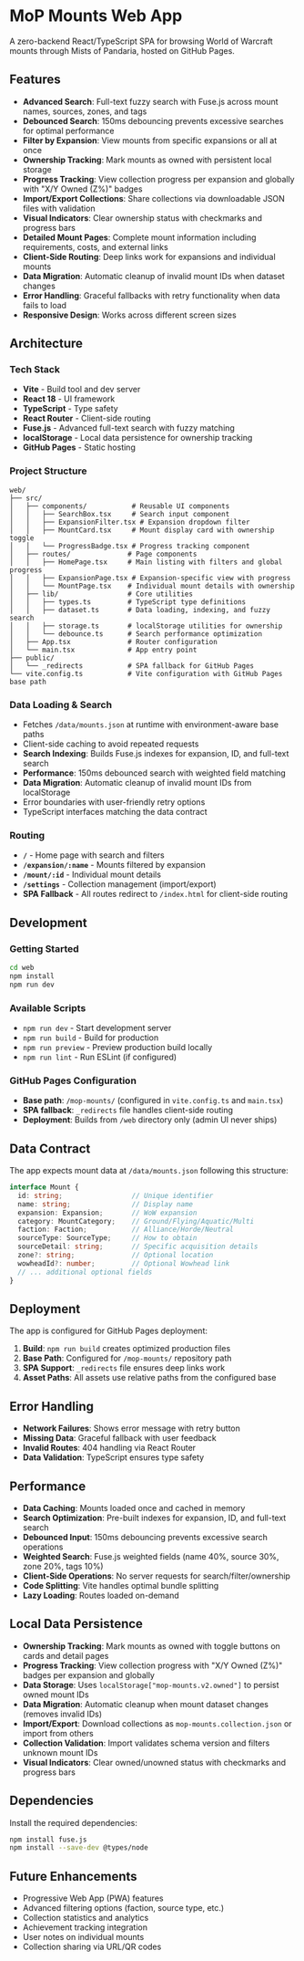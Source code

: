 # MoP Mounts Web App

A zero-backend React/TypeScript SPA for browsing World of Warcraft mounts through Mists of Pandaria, hosted on GitHub Pages.

## Features

- **Advanced Search**: Full-text fuzzy search with Fuse.js across mount names, sources, zones, and tags
- **Debounced Search**: 150ms debouncing prevents excessive searches for optimal performance
- **Filter by Expansion**: View mounts from specific expansions or all at once
- **Ownership Tracking**: Mark mounts as owned with persistent local storage
- **Progress Tracking**: View collection progress per expansion and globally with "X/Y Owned (Z%)" badges
- **Import/Export Collections**: Share collections via downloadable JSON files with validation
- **Visual Indicators**: Clear ownership status with checkmarks and progress bars
- **Detailed Mount Pages**: Complete mount information including requirements, costs, and external links
- **Client-Side Routing**: Deep links work for expansions and individual mounts
- **Data Migration**: Automatic cleanup of invalid mount IDs when dataset changes
- **Error Handling**: Graceful fallbacks with retry functionality when data fails to load
- **Responsive Design**: Works across different screen sizes

## Architecture

### Tech Stack
- **Vite** - Build tool and dev server
- **React 18** - UI framework
- **TypeScript** - Type safety
- **React Router** - Client-side routing
- **Fuse.js** - Advanced full-text search with fuzzy matching
- **localStorage** - Local data persistence for ownership tracking
- **GitHub Pages** - Static hosting

### Project Structure
```
web/
├── src/
│   ├── components/           # Reusable UI components
│   │   ├── SearchBox.tsx     # Search input component
│   │   ├── ExpansionFilter.tsx # Expansion dropdown filter
│   │   ├── MountCard.tsx     # Mount display card with ownership toggle
│   │   └── ProgressBadge.tsx # Progress tracking component
│   ├── routes/              # Page components
│   │   ├── HomePage.tsx     # Main listing with filters and global progress
│   │   ├── ExpansionPage.tsx # Expansion-specific view with progress
│   │   └── MountPage.tsx    # Individual mount details with ownership
│   ├── lib/                 # Core utilities
│   │   ├── types.ts         # TypeScript type definitions
│   │   ├── dataset.ts       # Data loading, indexing, and fuzzy search
│   │   ├── storage.ts       # localStorage utilities for ownership
│   │   └── debounce.ts      # Search performance optimization
│   ├── App.tsx              # Router configuration
│   └── main.tsx             # App entry point
├── public/
│   └── _redirects           # SPA fallback for GitHub Pages
└── vite.config.ts           # Vite configuration with GitHub Pages base path
```

### Data Loading & Search
- Fetches `/data/mounts.json` at runtime with environment-aware base paths
- Client-side caching to avoid repeated requests
- **Search Indexing**: Builds Fuse.js indexes for expansion, ID, and full-text search
- **Performance**: 150ms debounced search with weighted field matching
- **Data Migration**: Automatic cleanup of invalid mount IDs from localStorage
- Error boundaries with user-friendly retry options
- TypeScript interfaces matching the data contract

### Routing
- **`/`** - Home page with search and filters
- **`/expansion/:name`** - Mounts filtered by expansion
- **`/mount/:id`** - Individual mount details
- **`/settings`** - Collection management (import/export)
- **SPA Fallback** - All routes redirect to `/index.html` for client-side routing

## Development

### Getting Started
```bash
cd web
npm install
npm run dev
```

### Available Scripts
- `npm run dev` - Start development server
- `npm run build` - Build for production
- `npm run preview` - Preview production build locally
- `npm run lint` - Run ESLint (if configured)

### GitHub Pages Configuration
- **Base path**: `/mop-mounts/` (configured in `vite.config.ts` and `main.tsx`)
- **SPA fallback**: `_redirects` file handles client-side routing
- **Deployment**: Builds from `/web` directory only (admin UI never ships)

## Data Contract

The app expects mount data at `/data/mounts.json` following this structure:

```typescript
interface Mount {
  id: string;                 // Unique identifier
  name: string;               // Display name
  expansion: Expansion;       // WoW expansion
  category: MountCategory;    // Ground/Flying/Aquatic/Multi  
  faction: Faction;           // Alliance/Horde/Neutral
  sourceType: SourceType;     // How to obtain
  sourceDetail: string;       // Specific acquisition details
  zone?: string;              // Optional location
  wowheadId?: number;         // Optional Wowhead link
  // ... additional optional fields
}
```

## Deployment

The app is configured for GitHub Pages deployment:

1. **Build**: `npm run build` creates optimized production files
2. **Base Path**: Configured for `/mop-mounts/` repository path
3. **SPA Support**: `_redirects` file ensures deep links work
4. **Asset Paths**: All assets use relative paths from the configured base

## Error Handling

- **Network Failures**: Shows error message with retry button
- **Missing Data**: Graceful fallback with user feedback  
- **Invalid Routes**: 404 handling via React Router
- **Data Validation**: TypeScript ensures type safety

## Performance

- **Data Caching**: Mounts loaded once and cached in memory
- **Search Optimization**: Pre-built indexes for expansion, ID, and full-text search
- **Debounced Input**: 150ms debouncing prevents excessive search operations
- **Weighted Search**: Fuse.js weighted fields (name 40%, source 30%, zone 20%, tags 10%)
- **Client-Side Operations**: No server requests for search/filter/ownership
- **Code Splitting**: Vite handles optimal bundle splitting
- **Lazy Loading**: Routes loaded on-demand

## Local Data Persistence

- **Ownership Tracking**: Mark mounts as owned with toggle buttons on cards and detail pages
- **Progress Tracking**: View collection progress with "X/Y Owned (Z%)" badges per expansion and globally
- **Data Storage**: Uses `localStorage["mop-mounts.v2.owned"]` to persist owned mount IDs
- **Data Migration**: Automatic cleanup when mount dataset changes (removes invalid IDs)
- **Import/Export**: Download collections as `mop-mounts.collection.json` or import from others
- **Collection Validation**: Import validates schema version and filters unknown mount IDs
- **Visual Indicators**: Clear owned/unowned status with checkmarks and progress bars

## Dependencies

Install the required dependencies:
```bash
npm install fuse.js
npm install --save-dev @types/node
```

## Future Enhancements

- Progressive Web App (PWA) features
- Advanced filtering options (faction, source type, etc.)
- Collection statistics and analytics
- Achievement tracking integration
- User notes on individual mounts
- Collection sharing via URL/QR codes
